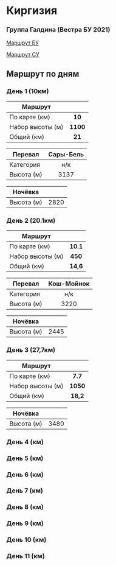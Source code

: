 # Киргизия
### Группа Галдина (Вестра БУ 2021)

[Маршрут БУ](https://nakarte.me/#m=13/40.04891/72.44840&l=I/Wp&nktl=CbcewZtubzTK7tDbwe_7Tg)

[Маршрут СУ](https://nakarte.me/#m=12/39.83767/72.58993&l=T/Wp&nktl=g3Ko3kImWNLikTxdrrmFPg)

## Маршрут по дням

### День 1 (10км)

| Маршрут |  |
| - | :-: |
| По карте (км)  | **10** |
| Набор высоты (м) | **1100** |
| Общий (км) | **21** |


| Перевал | Сары-Бель |
| - | :-: |
| Категория | н/к |
| Высота (м) | 3137 |

| Ночёвка |  |
| - | :-: |
| Высота (м) | 2820 |

### День 2 (20.1км)

| Маршрут |  |
| - | :-: |
| По карте (км)  | **10.1** |
| Набор высоты (м) | **450** |
| Общий (км) | **14,6** |

| Перевал | Кош-Мойнок |
| - | :-: |
| Категория | н/к |
| Высота (м) | 3220 |

| Ночёвка |  |
| - | :-: |
| Высота (м) | 2445 |


### День 3 (27,7км)
| Маршрут |  |
| - | :-: |
| По карте (км)  | **7.7** |
| Набор высоты (м) | **1050** |
| Общий (км) | **18,2** |

| Ночёвка |  |
| - | :-: |
| Высота (м) | 3480 |


### День 4 (км)
### День 5 (км)
### День 6 (км)
### День 7 (км)
### День 8 (км)
### День 9 (км)
### День 10 (км)
### День 11 (км)
